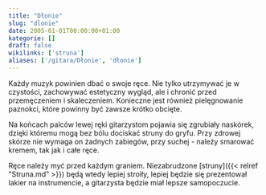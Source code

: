 ```yaml
---
title: "Dłonie"
slug: "dlonie"
date: 2005-01-01T00:00:00+01:00
kategorie: []
draft: false
wikilinks: ['struna']
aliases: ['/gitara/Dłonie', 'dłonie']
---
```

Każdy muzyk powinien dbać o swoje ręce. Nie tylko utrzymywać je w
czystości, zachowywać estetyczny wygląd, ale i chronić przed
przemęczeniem i skaleczeniem. Konieczne jest również pielęgnowanie
paznokci, które powinny być zawsze krótko obcięte.

Na końcach palców lewej ręki gitarzystom pojawia się zgrubiały naskórek,
dzięki któremu mogą bez bólu dociskać struny do gryfu. Przy zdrowej
skórze nie wymaga on żadnych zabiegów, przy suchej - należy smarować
kremem, tak jak i całe ręce.

Ręce należy myć przed każdym graniem. Niezabrudzone
[struny]({{< relref "Struna.md" >}}) będą wtedy lepiej stroiły, lepiej będzie się
prezentował lakier na instrumencie, a gitarzysta będzie miał lepsze
samopoczucie.
